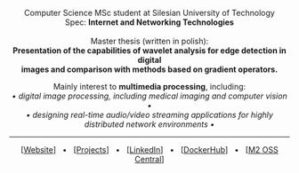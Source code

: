 <p align="center">
	Computer Science MSc student at Silesian University of Technology
	<br>
	Spec: <b>Internet and Networking Technologies</b>
	<br>
	<br>
	Master thesis (written in polish):
	<br>
	<b>
		Presentation of the capabilities of wavelet analysis for edge detection in digital
		<br>
		images and comparison with methods	based on gradient operators.
	</b>
</p>

<p align="center">
	Mainly interest to <b>multimedia processing</b>, including:
	<br>
	<em>• digital image processing, including medical imaging and computer vision •</em>
	<br>
	<em>• designing real-time audio/video streaming applications for highly distributed network environments •</em>
</p>

<hr>

<p align="center">
	[<a href="https://miloszgilga.pl" target="_blank">Website</a>]
	&nbsp; • &nbsp;
	[<a href="https://miloszgilga.pl/projects" target="_blank">Projects</a>]
	&nbsp; • &nbsp;
	[<a href="https://www.linkedin.com/in/miloszgilga" target="_blank">LinkedIn</a>]
	&nbsp; • &nbsp;
	[<a href="https://hub.docker.com/u/milosz08" target="_blank">DockerHub</a>]
	&nbsp; • &nbsp;
	[<a href="https://m2.miloszgilga.pl" target="_blank">M2 OSS Central</a>]
</p>
